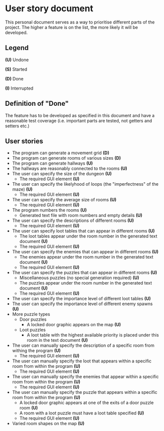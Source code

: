 # User story document
This personal document serves as a way to prioritise different parts of the project. The higher a feature is on the list, the more likely it will be developed.

## Legend
**(U)** Undone

**(S)** Started

**(D)** Done

**(I)** Interrupted

## Definition of "Done"
The feature has to be developed as specified in this document and have a reasonable test coverage (i.e. important parts are tested, not getters and setters etc.)

## User stories
- The program can generate a movement grid **(D)**
- The program can generate rooms of various sizes **(D)**
- The program can generate hallways **(U)**
- The hallways are reasonably connected to the rooms **(U)**
- The user can specify the size of the dungeon **(U)**
    - The required GUI element **(U)**
- The user can specify the likelyhood of loops (the "imperfectness" of the maze) **(U)**
    - The required GUI element **(U)**
- The user can specify the average size of rooms **(U)**
    - The required GUI element **(U)**
- The program numbers the rooms **(U)**
    - Generated text file with room numbers and empty details **(U)**
- The user can specify the descriptions of different rooms **(U)**
    - The required GUI element **(U)**
- The user can specify loot tables that can appear in different rooms **(U)**
    - The loot tables appear under the room number in the generated text document **(U)**
    - The required GUI element **(U)**
- The user can specify the enemies that can appear in different rooms **(U)**
    - The enemies appear under the room number in the generated text document **(U)**
    - The required GUI element **(U)**
- The user can specify the puzzles that can appear in different rooms **(U)**
    - Miscellaneous puzzles (no special generation required) **(U)**
    - The puzzles appear under the room number in the generated text document **(U)**
    - The required GUI element **(U)**
- The user can specify the importance level of different loot tables **(U)**
- The user can specify the importance level of different enemy spawns **(U)**
- More puzzle types
    - Door puzzles
        - A locked door graphic appears on the map **(U)**
    - Loot puzzles
        - A loot table with the highest available priority is placed under this room in the text document **(U)**
- The user can manually specify the description of a specific room from withing the program **(U)**
    - The required GUI element **(U)**
- The user can manually specify the loot that appears within a specific room from within the program **(U)**
    - The required GUI element **(U)**
- The user can manually specify the enemies that appear within a specific room from within the program **(U)**
    - The required GUI element **(U)**
- The user can manually specify the puzzle that appears within a specific room from within the program **(U)**
    - A locked door graphic appears at one of the exits of a door puzzle room **(U)**
    - A room with a loot puzzle must have a loot table specified **(U)**
    - The required GUI element **(U)**
- Varied room shapes on the map **(U)**